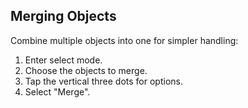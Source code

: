 ## Merging Objects

Combine multiple objects into one for simpler handling:

1. Enter select mode.
2. Choose the objects to merge.
3. Tap the vertical three dots for options.
4. Select "Merge".
